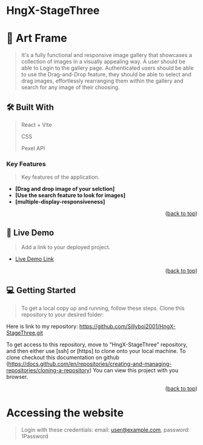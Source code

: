 # HngX-StageThree
# 📖 Art Frame

>It's a fully functional and responsive image gallery that showcases a collection of images in a visually appealing way.
A user should be able to Login to the gallery page. Authenticated users should be able to use the Drag-and-Drop feature, they should be able to select and drag images, effortlessly rearranging them within the gallery and search for any image of their choosing.



## 🛠 Built With <a name="built-with"></a>

> React + Vite
>
> 
> CSS
>
> Pexel API

### Key Features <a name="key-features"></a>

> Key features of the application.

- **[Drag and drop image of your selction]**
- **[Use the search feature to look for images]**
- **[multiple-display-responsiveness]**

<p align="right">(<a href="#readme-top">back to top</a>)</p>

<!-- LIVE DEMO -->

## 🚀 Live Demo <a name="live-demo"></a>

> Add a link to your deployed project.

- [Live Demo Link](https://imagegallery-liard.vercel.app/)

<p align="right">(<a href="#readme-top">back to top</a>)</p>

## 💻 Getting Started <a name="getting-started"></a>

> To get a local copy up and running, follow these steps.
Clone this repository to your desired folder:

Here is link to my repository: https://github.com/Sillyboi2001/HngX-StageThree.git

To get access to this repository, move to "HngX-StageThree" repository, and then either use [ssh] or [https] to clone onto your local machine. To clone checkout this documentation on github (https://docs.github.com/en/repositories/creating-and-managing-repositories/cloning-a-repository) You can view this project with you browser.

<p align="right">(<a href="#readme-top">back to top</a>)</p>

# Accessing the website

>Login with these credentials: email: user@example.com, password: 1Password
